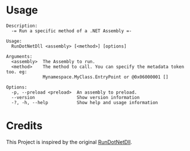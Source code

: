 # Usage

```
Description:
  -= Run a specific method of a .NET Assembly =-

Usage:
  RunDotNetDll <assembly> [<method>] [options]

Arguments:
  <assembly>  The Assembly to run.
  <method>    The method to call. You can specify the metadata token too. eg: 
              Mynamespace.MyClass.EntryPoint or @0x06000001 []

Options:
  -p, --preload <preload>  An assembly to preload.
  --version                Show version information
  -?, -h, --help           Show help and usage information
```

# Credits
This Project is inspired by the original [RunDotNetDll](https://github.com/enkomio/RunDotNetDll).

